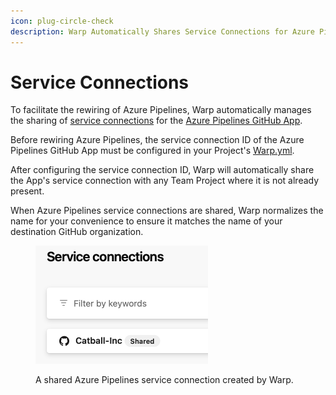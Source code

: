 ```yaml
---
icon: plug-circle-check
description: Warp Automatically Shares Service Connections for Azure Pipelines
---
```


# Service Connections

To facilitate the rewiring of Azure Pipelines, Warp automatically manages the sharing of [service connections](https://learn.microsoft.com/en-us/azure/devops/pipelines/library/service-endpoints?view=azure-devops) for the [Azure Pipelines GitHub App](https://github.com/apps/azure-pipelines).

Before rewiring Azure Pipelines, the service connection ID of the Azure Pipelines GitHub App must be configured in your Project's [Warp.yml](../../using-warp/migration-hq/warp.yml.md).

After configuring the service connection ID, Warp will automatically share the App's service connection with any Team Project where it is not already present.&#x20;

When Azure Pipelines service connections are shared, Warp normalizes the name for your convenience to ensure it matches the name of your destination GitHub organization.&#x20;

<figure><img src="../../.gitbook/assets/image (8) (1) (1) (1) (1).png" alt="A shared Azure Pipelines service connection created automatically by Warp." width="276"><figcaption><p>A shared Azure Pipelines service connection created by Warp.</p></figcaption></figure>

